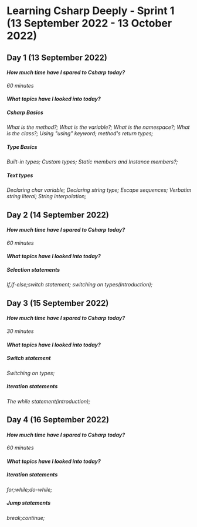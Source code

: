 # Learning Csharp Deeply - Sprint 1 (13 September 2022 - 13 October 2022)
## Day 1 (13 September 2022)
#### _How much time have I spared to Csharp today?_
_60 minutes_
#### _What topics have I looked into today?_ 
##### Csharp Basics 
_What is the method?; What is the variable?; What is the namespace?; What is the class?; Using "using" keyword; method's return types;_
##### Type Basics
_Built-in types; Custom types; Static members and Instance members?;_

##### Text types
_Declaring char variable; Declaring string type; Escape sequences; Verbatim string literal; String interpolation;_

## Day 2 (14 September 2022)
#### _How much time have I spared to Csharp today?_
_60 minutes_
#### _What topics have I looked into today?_
##### Selection statements
_If,if-else;switch statement; switching on types(Introduction);_

## Day 3 (15 September 2022)
#### _How much time have I spared to Csharp today?_
_30 minutes_
#### _What topics have I looked into today?_
##### Switch statement
_Switching on types;_
##### Iteration statements
_The while statement(introduction);_

## Day 4 (16 September 2022)
#### _How much time have I spared to Csharp today?_
_60 minutes_
#### _What topics have I looked into today?_
##### Iteration statements
_for;while;do-while;_
##### Jump statements
_break;continue;_